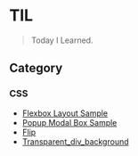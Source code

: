 # TIL
> Today I Learned.

## Category

### CSS
* [Flexbox Layout Sample](https://takayokoy.github.io/til/css/flexbox/flexbox_sample.html)
* [Popup Modal Box Sample](https://takayokoy.github.io/til/css/popup/popup.html)
* [Flip](https://takayokoy.github.io/til/css/flip/flip.html)
* [Transparent_div_background](https://takayokoy.github.io/til/css/transparent_div_background/transparent_div_background.html)
